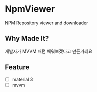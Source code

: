 # NpmViewer
NPM Repository viewer and downloader
## Why Made It?
개발자가 MVVM 패턴 배워보겠다고 만든거레요
## Feature
- [ ] material 3
- [ ] mvvm